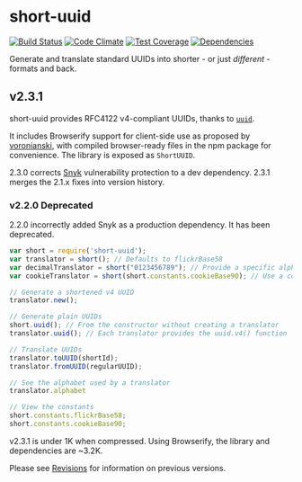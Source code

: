 # short-uuid
[![Build Status](https://travis-ci.org/oculus42/short-uuid.svg?branch=master)](https://travis-ci.org/oculus42/short-uuid) 
[![Code Climate](https://codeclimate.com/github/oculus42/short-uuid/badges/gpa.svg)](https://codeclimate.com/github/oculus42/short-uuid) 
[![Test Coverage](https://codeclimate.com/github/oculus42/short-uuid/badges/coverage.svg)](https://codeclimate.com/github/oculus42/short-uuid/coverage) 
[![Dependencies](https://david-dm.org/oculus42/short-uuid.svg)](https://david-dm.org/oculus42/short-uuid)

Generate and translate standard UUIDs into shorter - or just *different* - formats and back.

## v2.3.1

short-uuid provides RFC4122 v4-compliant UUIDs,
thanks to [`uuid`](https://github.com/kelektiv/node-uuid).

It includes Browserify support for client-side use as proposed by [voronianski](https://github.com/voronianski),
with compiled browser-ready files in the npm package for convenience. The library is exposed as `ShortUUID`.

2.3.0 corrects [Snyk](https://snyk.io) vulnerability protection to a dev dependency.
2.3.1 merges the 2.1.x fixes into version history.

### v2.2.0 Deprecated
2.2.0 incorrectly added Snyk as a production dependency. It has been deprecated.

```javascript
var short = require('short-uuid');
var translator = short(); // Defaults to flickrBase58
var decimalTranslator = short("0123456789"); // Provide a specific alphabet for translation
var cookieTranslator = short(short.constants.cookieBase90); // Use a constant for translation

// Generate a shortened v4 UUID
translator.new();

// Generate plain UUIDs
short.uuid(); // From the constructor without creating a translator
translator.uuid(); // Each translator provides the uuid.v4() function

// Translate UUIDs
translator.toUUID(shortId);
translator.fromUUID(regularUUID);

// See the alphabet used by a translator
translator.alphabet

// View the constants
short.constants.flickrBase58;
short.constants.cookieBase90;

```

v2.3.1 is under 1K when compressed. Using Browserify, the library and dependencies are ~3.2K.

Please see [Revisions](revisions.md) for information on previous versions.
